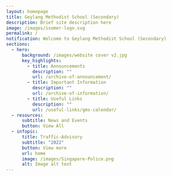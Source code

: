 ```yaml
---
layout: homepage
title: Geylang Methodist School (Secondary)
description: Brief site description here
image: /images/isomer-logo.svg
permalink: /
notification: Welcome to Geylang Methodist School (Secondary)
sections:
  - hero:
      background: /images/website cover v2.jpg
      key_highlights:
        - title: Announcements
          description: ""
          url: /archive-of-announcement/
        - title: Important Information
          description: ""
          url: /archive-of-information/
        - title: Useful Links
          description: ""
          url: /useful-links/gms-calendar/
  - resources:
      subtitle: News and Events
      button: View All
  - infopic:
      title: Traffic-Advisory
      subtitle: "2022"
      button: View more
      url: home
      image: /images/Singapore-Police.png
      alt: Image alt text
---
```

